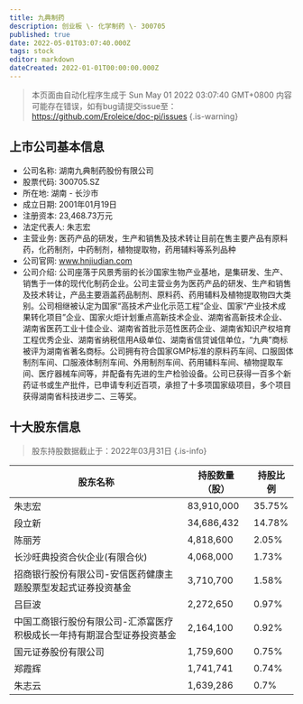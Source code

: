 ```yaml
---
title: 九典制药
description: 创业板 \- 化学制药 \- 300705
published: true
date: 2022-05-01T03:07:40.000Z
tags: stock
editor: markdown
dateCreated: 2022-01-01T00:00:00.000Z
---
```


> 本页面由自动化程序生成于 Sun May 01 2022 03:07:40 GMT+0800
> 内容可能存在错误，如有bug请提交issue至：https://github.com/Eroleice/doc-pi/issues
{.is-warning}

## 上市公司基本信息
- 公司名称: 湖南九典制药股份有限公司
- 股票代码: 300705.SZ
- 所在地: 湖南 - 长沙市
- 成立日期: 2001年01月19日
- 注册资本: 23,468.73万元
- 法定代表人: 朱志宏
- 主营业务: 医药产品的研发，生产和销售及技术转让目前在售主要产品有原料药，化药制剂，中药制剂，植物提取物，药用辅料等系列品种
- 公司官网: www.hnjiudian.com
- 公司介绍: 公司座落于风景秀丽的长沙国家生物产业基地，是集研发、生产、销售于一体的现代化制药企业。公司主营业务为医药产品的研发、生产和销售及技术转让，产品主要涵盖药品制剂、原料药、药用辅料及植物提取物四大类别。公司相继被认定为国家“高技术产业化示范工程”企业、国家“产业技术成果转化项目”企业、国家火炬计划重点高新技术企业、湖南省高新技术企业、湖南省医药工业十佳企业、湖南省首批示范性医药企业、湖南省知识产权培育工程优秀企业、湖南省纳税信用A级单位、湖南省信贷诚信单位，“九典”商标被评为湖南省著名商标。公司拥有符合国家GMP标准的原料药车间、口服固体制剂车间、口服液体制剂车间、外用制剂车间、药用辅料车间、植物提取车间、医疗器械车间等，并配备有先进的生产检验设备。公司已获得一百多个新药证书或生产批件，已申请专利近百项，承担了十多项国家级项目，多个项目获得湖南省科技进步二、三等奖。


## 十大股东信息
> 股东持股数据截止于：2022年03月31日
{.is-info}

| 股东名称 | 持股数量（股） | 持股比例 |
| --- | --- | --- |
| 朱志宏 | 83,910,000 | 35.75% |
| 段立新 | 34,686,432 | 14.78% |
| 陈丽芳 | 4,818,600 | 2.05% |
| 长沙旺典投资合伙企业(有限合伙) | 4,068,000 | 1.73% |
| 招商银行股份有限公司-安信医药健康主题股票型发起式证券投资基金 | 3,710,700 | 1.58% |
| 吕巨波 | 2,272,650 | 0.97% |
| 中国工商银行股份有限公司-汇添富医疗积极成长一年持有期混合型证券投资基金 | 2,164,100 | 0.92% |
| 国元证券股份有限公司 | 1,759,600 | 0.75% |
| 郑霞辉 | 1,741,741 | 0.74% |
| 朱志云 | 1,639,286 | 0.7% |




